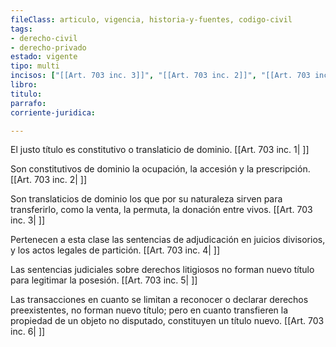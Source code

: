 ```yaml
---
fileClass: articulo, vigencia, historia-y-fuentes, codigo-civil
tags:
- derecho-civil
- derecho-privado
estado: vigente
tipo: multi
incisos: ["[[Art. 703 inc. 3]]", "[[Art. 703 inc. 2]]", "[[Art. 703 inc. 6]]", "[[Art. 703 inc. 1]]", "[[Art. 703 inc. 5]]", "[[Art. 703 inc. 4]]"]
libro:
titulo:
parrafo:
corriente-juridica:

---
```

El justo título es constitutivo o translaticio de dominio. [[Art. 703 inc. 1| ]]

Son constitutivos de dominio la ocupación, la accesión y la prescripción. [[Art. 703 inc. 2| ]]

Son translaticios de dominio los que por su naturaleza sirven para transferirlo, como la venta, la permuta, la donación entre vivos. [[Art. 703 inc. 3| ]]

Pertenecen a esta clase las sentencias de adjudicación en juicios divisorios, y los actos legales de partición. [[Art. 703 inc. 4| ]]

Las sentencias judiciales sobre derechos litigiosos no forman nuevo título para legitimar la posesión. [[Art. 703 inc. 5| ]]

Las transacciones en cuanto se limitan a reconocer o declarar derechos preexistentes, no forman nuevo título; pero en cuanto transfieren la propiedad de un objeto no disputado, constituyen un título nuevo. [[Art. 703 inc. 6| ]]